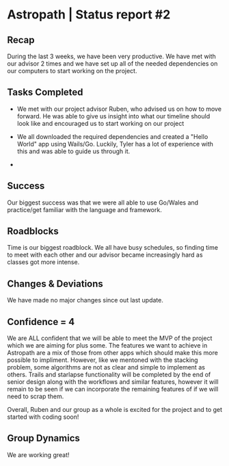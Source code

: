 # Astropath | Status report #2
## Recap
During the last 3 weeks, we have been very productive. We have met with our advisor 2 times and we have set up all of the needed dependencies on our computers to start working on the project.

## Tasks Completed

- We met with our project advisor Ruben, who advised us on how to move forward. He was able to give us insight into what our timeline should look like and encouraged us to start working on our project

- We all downloaded the required dependencies and created a "Hello World" app using Wails/Go. Luckily, Tyler has a lot of experience with this and was able to guide us through it.
- 
## Success
Our biggest success was that we were all able to use Go/Wales and practice/get familiar with the language and framework.

## Roadblocks 
Time is our biggest roadblock. We all have busy schedules, so finding time to meet with each other and our advisor became increasingly hard as classes got more intense.

## Changes & Deviations
We have made no major changes since out last update.

## Confidence = 4

We are ALL confident that we will be able to meet the MVP of the project which we are aiming for plus some. The features we want to achieve in Astropath are a mix of those from other apps which should make this more possible to impliment. However, like we mentoned with the stacking problem, some algorithms are not as clear and simple to implement as others. Trails and starlapse functionality will be completed by the end of senior design along with the workflows and similar features, however it will remain to be seen if we can incorporate the remaining features of if we will need to scrap them.

Overall, Ruben and our group as a whole is excited for the project and to get started with coding soon!

## Group Dynamics

We are working great!

